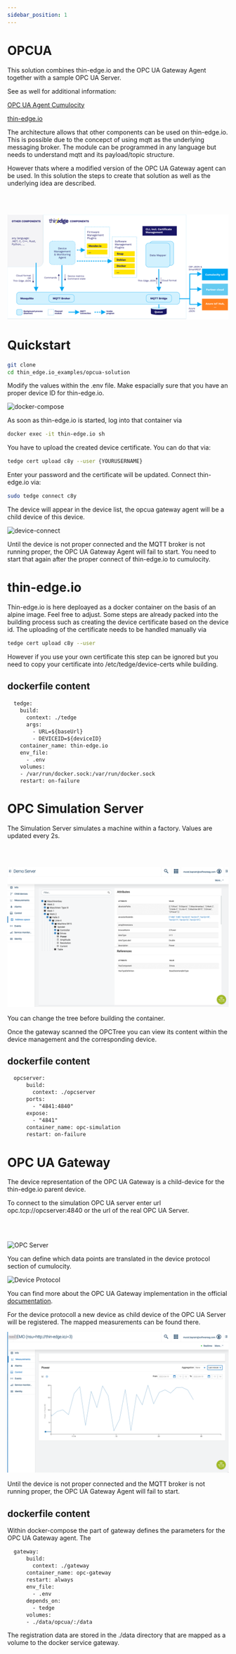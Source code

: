 ```yaml
---
sidebar_position: 1
---
```


# OPCUA


This solution combines thin-edge.io and the OPC UA Gateway Agent together with a sample OPC UA Server.

See as well for additional information: 

[OPC UA Agent Cumulocity](https://cumulocity.com/guides/protocol-integration/opcua/)

[thin-edge.io](https://thin-edge.io)


The architecture allows that other components can be used on thin-edge.io. This is possible due to the concepct of using mqtt as the underlying messaging broker. The module can be programmed in any language but needs to understand mqtt and its payload/topic structure.

However thats where a modified version of the OPC UA Gateway agent can be used. In this solution the steps to create that solution as well as the underlying idea are described.

<br/><br/>

![Image](./img/thin-edge-diagram.svg)


# Quickstart

```bash
git clone 
cd thin_edge.io_examples/opcua-solution
```

Modify the values within the .env file. Make espacially sure that you have an proper device ID for thin-edge.io.

![docker-compose](https://g.recordit.co/Xsp3xYZTp7.gif)


As soon as thin-edge.io is started, log into that container via

```bash
docker exec -it thin-edge.io sh
```

You have to upload the created device certificate. You can do that via:

```bash
tedge cert upload c8y --user {YOURUSERNAME}
```

Enter your password and the certificate will be updated. Connect thin-edge.io via:

```bash
sudo tedge connect c8y
```

The device will appear in the device list, the opcua gateway agent will be a child device of this device.

![device-connect](https://g.recordit.co/I7s3OMhNT5.gif)

Until the device is not proper connected and the MQTT broker is not running proper, the OPC UA Gateway Agent will fail to start. You need to start that again after the proper connect of thin-edge.io to cumulocity.
# thin-edge.io

Thin-edge.io is here deploayed as a docker container on the basis of an alpine image. Feel free to adjust. Some steps are already packed into the building process such as creating the device certificate based on the device id. The uploading of the certificate needs to be handled manually via

```bash
tedge cert upload c8y --user
```

However if you use your own certificate this step can be ignored but you need to copy your certificate into /etc/tedge/device-certs while building.

## dockerfile content

```docker
  tedge:
    build:
      context: ./tedge
      args:
        - URL=${baseUrl}
        - DEVICEID=${deviceID}
    container_name: thin-edge.io
    env_file:
      - .env
    volumes:
    - /var/run/docker.sock:/var/run/docker.sock
    restart: on-failure 
```

# OPC Simulation Server

The Simulation Server simulates a machine within a factory. Values are updated every 2s.

<br/><br/>

![Image](./img/OPC_Tree.png)


You can change the tree before building the container.

Once the gateway scanned the OPCTree you can view its content within the device management and the corresponding device.

## dockerfile content

```docker
  opcserver:
      build:
        context: ./opcserver
      ports:
        - "4841:4840"
      expose:
        - "4841"
      container_name: opc-simulation
      restart: on-failure 
```

# OPC UA Gateway

The device representation of the OPC UA Gateway is a child-device for the thin-edge.io parent device.

To connect to the simulation OPC UA server enter url opc.tcp://opcserver:4840 or the url of the real OPC UA Server.

<br/><br/>

![OPC Server](http://g.recordit.co/i7wj3cbYQm.gif)

You can define which data points are translated in the device protocol section of cumulocity.

![Device Protocol](http://g.recordit.co/MfiIY4GZmM.gif)

You can find more about the OPC UA Gateway implementation in the official [documentation](https://cumulocity.com/guides/protocol-integration/opcua/).


For the device protocoll a new device as child device of the OPC UA Server will be registered. The mapped measurements can be found there.

![Measurements](./img/Measurements.png)

Until the device is not proper connected and the MQTT broker is not running proper, the OPC UA Gateway Agent will fail to start. 

## dockerfile content

Within docker-compose the part of gateway defines the parameters for the OPC UA Gateway agent. The

```docker
  gateway:
      build:
        context: ./gateway
      container_name: opc-gateway
      restart: always 
      env_file:
        - .env
      depends_on:
        - tedge
      volumes:
      - ./data/opcua/:/data
```

The registration data are stored in the ./data directory that are mapped as a volume to the docker service gateway.
